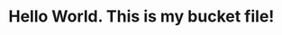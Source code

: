 <html>
<body id='canvas' bgcolor"red">
<script>
window.onload = function(){
var col = ['red','green','blue'];
var num = Math.floor(Math.random() * 3); document.getElementById("canvas").style.backgroundColor=col[num];
};
</script>
<h1>Hello World. This is my bucket file!</h1>
</body>
</html>

